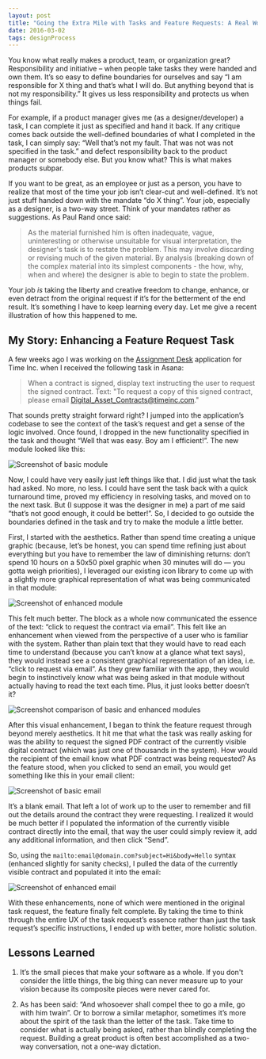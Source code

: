 ```yaml
---
layout: post
title: "Going the Extra Mile with Tasks and Feature Requests: A Real World Example"
date: 2016-03-02
tags: designProcess
---
```


You know what really makes a product, team, or organization great? Responsibility and initiative – when people take tasks they were handed and own them. It’s so easy to define boundaries for ourselves and say “I am responsible for X thing and that’s what I will do. But anything beyond that is not my responsibility.” It gives us less responsibility and protects us when things fail.

For example, if a product manager gives me (as a designer/developer) a task, I can complete it just as specified and hand it back. If any critique comes back outside the well-defined boundaries of what I completed in the task, I can simply say: “Well that’s not my fault. That was not was not specified in the task.” and defect responsibility back to the product manager or somebody else. But you know what? This is what makes products subpar.

If you want to be great, as an employee or just as a person, you have to realize that most of the time your job isn’t clear-cut and well-defined. It’s not just stuff handed down with the mandate “do X thing”. Your job, especially as a designer, is a two-way street. Think of your mandates rather as suggestions. As Paul Rand once said:

> As the material furnished him is often inadequate, vague, uninteresting or otherwise unsuitable for visual interpretation, the designer's task is to restate the problem. This may involve discarding or revising much of the given material. By analysis (breaking down of the complex material into its simplest components - the how, why, when and where) the designer is able to begin to state the problem.

Your job *is* taking the liberty and creative freedom to change, enhance, or even detract from the original request if it’s for the betterment of the end result. It’s something I have to keep learning every day. Let me give a recent illustration of how this happened to me.

## My Story: Enhancing a Feature Request Task

A few weeks ago I was working on the [Assignment Desk](http://jim-nielsen.com/blog/2016/designing-and-building-assignment-desk/) application for Time Inc. when I received the following task in Asana:

> When a contract is signed, display text instructing the user to request the signed contract. Text:
"To request a copy of this signed contract, please email Digital_Asset_Contracts@timeinc.com."

That sounds pretty straight forward right? I jumped into the application’s codebase to see the context of the task’s request and get a sense of the logic involved. Once found, I dropped in the new functionality specified in the task and thought “Well that was easy. Boy am I efficient!”. The new module looked like this:

![Screenshot of basic module]({{site.imageurl}}/2016/simple-task-vanilla-module.png)

Now, I could have very easily just left things like that. I did just what the task had asked. No more, no less. I could have sent the task back with a quick turnaround time, proved my efficiency in resolving tasks, and moved on to the next task. But (I suppose it was the designer in me) a part of me said “that’s not good enough, it could be better!”. So, I decided to go outside the boundaries defined in the task and try to make the module a little better.

First, I started with the aesthetics. Rather than spend time creating a unique graphic (because, let’s be honest, you can spend time refining just about everything but you have to remember the law of diminishing returns: don’t spend 10 hours on a 50x50 pixel graphic when 30 minutes will do — you gotta weigh priorities), I leveraged our existing icon library to come up with a slightly more graphical representation of what was being communicated in that module:

![Screenshot of enhanced module]({{site.imageurl}}/2016/simple-task-enhanced-module.png)

This felt much better. The block as a whole now communicated the essence of the text: “click to request the contract via email”. This felt like an enhancement when viewed from the perspective of a user who is familiar with the system. Rather than plain text that they would have to read each time to understand (because you can’t know at a glance what text says), they would instead see a consistent graphical representation of an idea, i.e. “click to request via email”. As they grew familiar with the app, they would begin to instinctively know what was being asked in that module without actually having to read the text each time. Plus, it just looks better doesn’t it?

![Screenshot comparison of basic and enhanced modules]({{site.imageurl}}/2016/simple-task-vanilla-and-enhanced-modules.png)

After this visual enhancement, I began to think the feature request through beyond merely aesthetics. It hit me that what the task was really asking for was the ability to request the signed PDF contract of the currently visible digital contract (which was just one of thousands in the system). How would the recipient of the email know what PDF contract was being requested? As the feature stood, when you clicked to send an email, you would get something like this in your email client:

![Screenshot of basic email]({{site.imageurl}}/2016/simple-task-vanilla-email.png)

It’s a blank email. That left a lot of work up to the user to remember and fill out the details around the contract they were requesting. I realized it would be much better if I populated the information of the currently visible contract directly into the email, that way the user could simply review it, add any additional information, and then click “Send”.

So, using the `mailto:email@domain.com?subject=Hi&body=Hello` syntax (enhanced slightly for sanity checks), I pulled the data of the currently visible contract and populated it into the email:

![Screenshot of enhanced email]({{site.imageurl}}/2016/simple-task-enhanced-email.png)

With these enhancements, none of which were mentioned in the original task request, the feature finally felt complete. By taking the time to think through the entire UX of the task request’s essence rather than just the task request’s specific instructions, I ended up with better, more holistic solution.

## Lessons Learned

1) It’s the small pieces that make your software as a whole. If you don't consider the little things, the big thing can never measure up to your vision because its composite pieces were never cared for.

2) As has been said: “And whosoever shall compel thee to go a mile, go with him twain”. Or to borrow a similar metaphor, sometimes it’s more about the spirit of the task than the letter of the task. Take time to consider what is actually being asked, rather than blindly completing the request. Building a great product is often best accomplished as a two-way conversation, not a one-way dictation.
